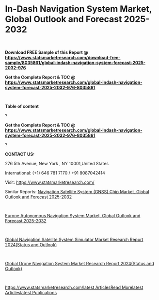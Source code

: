 <h1>In-Dash Navigation System Market, Global Outlook and Forecast 2025-2032</h1><br/><p><strong>Download FREE Sample of this Report @ <a href="https://www.statsmarketresearch.com/download-free-sample/8035861/global-indash-navigation-system-forecast-2025-2032-976">https://www.statsmarketresearch.com/download-free-sample/8035861/global-indash-navigation-system-forecast-2025-2032-976</a></strong></p>
 
 
 
 <div><b>Get the Complete Report & TOC @ <a href="https://www.statsmarketresearch.com/global-indash-navigation-system-forecast-2025-2032-976-8035861">https://www.statsmarketresearch.com/global-indash-navigation-system-forecast-2025-2032-976-8035861</a></b></div>
 
 
 
 <p><br />
 
 <b>Table of content</b></p>
 
 
 
 <p>? </p>
 
 
 
 <div><b>Get the Complete Report & TOC @ <a href="https://www.statsmarketresearch.com/global-indash-navigation-system-forecast-2025-2032-976-8035861">https://www.statsmarketresearch.com/global-indash-navigation-system-forecast-2025-2032-976-8035861</a></b></div>
 
 
 
 <p>? </p>
 
 
 
 <p><b>CONTACT US:</b><br />
 
 276 5th Avenue, New York , NY 10001,United States<br />
 
 International: (+1) 646 781 7170 / +91 8087042414<br />
 
 Visit: <a href="https://www.statsmarketresearch.com/">https://www.statsmarketresearch.com/</a><br />
 
 Similar Reports: <a href="https://www.statsmarketresearch.com/global-indash-navigation-system-forecast-2025-2032-976-8035861">Navigation Satellite System (GNSS) Chip Market, Global Outlook and Forecast 2025-2032</a><br />
 
 <br />
 
 <a href="https://www.statsmarketresearch.com/global-indash-navigation-system-forecast-2025-2032-976-8035861">Europe Autonomous Navigation System Market, Global Outlook and Forecast 2025-2032</a><br />
 
 <br />
 
 <a href="https://www.statsmarketresearch.com/global-indash-navigation-system-forecast-2025-2032-976-8035861">Global Navigation Satellite System Simulator Market Research Report 2024(Status and Outlook)</a><br />
 
 <br />
 
 <a href="https://www.statsmarketresearch.com/global-indash-navigation-system-forecast-2025-2032-976-8035861">Global Drone Navigation System Market Research Report 2024(Status and Outlook)</a><br />
 
 <br />
 
 <a href="https://gyeongbokgung.com">https://www.statsmarketresearch.com/</a><a href="https://hallyeomaritime.com">latest Articles</a><a href="https://jingwansa.com">Read More</a><a href="https://nguoiviet.jp/">latest Articles</a><a href="https://www.intelmarketresearch.com/">latest Publications</a></p>
